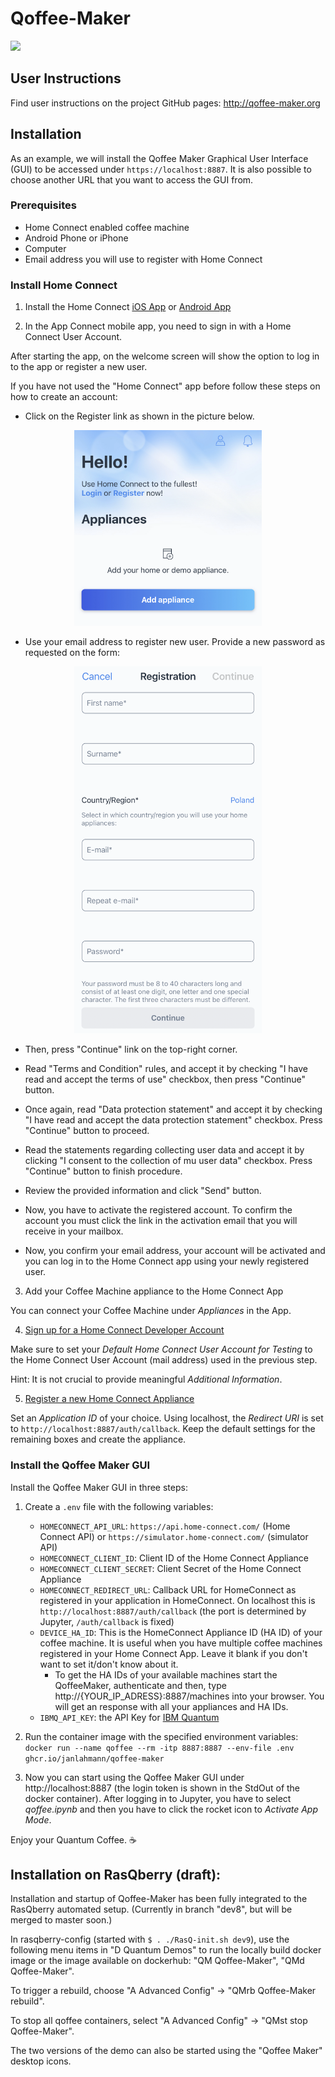 # Qoffee-Maker

<img src="css/QoffeeMug.png">

## User Instructions

Find user instructions on the project GitHub pages: http://qoffee-maker.org

## Installation

As an example, we will install the Qoffee Maker Graphical User Interface (GUI) to be accessed under `https://localhost:8887`. It is also possible to choose another URL that you want to access the GUI from.
### Prerequisites

- Home Connect enabled coffee machine
- Android Phone or iPhone
- Computer
- Email address you will use to register with Home Connect

### Install Home Connect
1. Install the Home Connect [iOS App](https://app.adjust.com/gdi5c03?campaign=germany&redirect_macos=https%3A%2F%2Fapps.apple.com%2Fde%2Fapp%2Fhome-connect-app%2Fid901397789&redirect_windows=https%3A%2F%2Fapps.apple.com%2Fde%2Fapp%2Fhome-connect-app%2Fid901397789) or [Android App](https://app.adjust.com/gdi5c03?campaign=germany&redirect_macos=https%3A%2F%2Fplay.google.com%2Fstore%2Fapps%2Fdetails%3Fid%3Dcom.bshg.homeconnect.android.release%26hl%3Dde&redirect_windows=https%3A%2F%2Fplay.google.com%2Fstore%2Fapps%2Fdetails%3Fid%3Dcom.bshg.homeconnect.android.release%26hl%3Dde)

2. In the App Connect mobile app, you need to sign in with a Home Connect User Account.

After starting the app, on the welcome screen will show the option to log in to the app or register a new user.

If you have not used the "Home Connect" app before follow these steps on how to create an account:

- Click on the Register link as shown in the picture below.

<p align="center">
<img src="css/HomeConnect_app_home_screen.png" width="300">
</p>

- Use your email address to register new user. Provide a new password as requested on the form:

<p align="center">
<img src="css/HomeConnect_app_user_registration.png" width="300">
</p>

- Then, press "Continue" link on the top-right corner.

- Read "Terms and Condition" rules, and accept it by checking "I have read and accept the terms of use" checkbox, then press "Continue" button.

- Once again, read "Data protection statement" and accept it by checking "I have read and accept the data protection statement" checkbox. Press "Continue" button to proceed.

- Read the statements regarding collecting user data and accept it by clicking "I consent to the collection of mu user data" checkbox. Press "Continue" button to finish procedure.

- Review the provided information and click "Send" button.

- Now, you have to activate the registered account. To confirm the account you must click the link in the activation email that you will receive in your mailbox.

- Now, you confirm your email address, your account will be activated and you can log in to the Home Connect app using your newly registered user.

3. Add your Coffee Machine appliance to the Home Connect App

You can connect your Coffee Machine under _Appliances_ in the App.

4. [Sign up for a Home Connect Developer Account](https://developer.home-connect.com/user/register)

Make sure to set your _Default Home Connect User Account for Testing_ to the Home Connect User Account (mail address) used in the previous step.

Hint: It is not crucial to provide meaningful _Additional Information_.

5. [Register a new Home Connect Appliance](https://developer.home-connect.com/applications/add)

Set an _Application ID_ of your choice. Using localhost, the _Redirect URI_ is set to `http://localhost:8887/auth/callback`. Keep the default settings for the remaining boxes and create the appliance.

### Install the Qoffee Maker GUI
Install the Qoffee Maker GUI in three steps:

1. Create a `.env` file with the following variables:
    - `HOMECONNECT_API_URL`: `https://api.home-connect.com/` (Home Connect API) or `https://simulator.home-connect.com/` (simulator API)
    - `HOMECONNECT_CLIENT_ID`: Client ID of the Home Connect Appliance
    - `HOMECONNECT_CLIENT_SECRET`: Client Secret of the Home Connect Appliance
    - `HOMECONNECT_REDIRECT_URL`: Callback URL for HomeConnect as registered in your application in HomeConnect. On localhost this is `http://localhost:8887/auth/callback` (the port is determined by Jupyter, `/auth/callback` is fixed)
    - `DEVICE_HA_ID`: This is the HomeConnect Appliance ID (HA ID) of your coffee machine. It is useful when you have multiple coffee machines registered in your Home Connect App. Leave it blank if you don't want to set it/don't know about it.
      - To get the HA IDs of your available machines start the QoffeeMaker, authenticate and then, type http://{YOUR_IP_ADRESS}:8887/machines into your browser. You will get an response with all your appliances and HA IDs.
    - `IBMQ_API_KEY`: the API Key for [IBM Quantum](https://quantum-computing.ibm.com/account)

2. Run the container image with the specified environment variables: `docker run --name qoffee --rm -itp 8887:8887 --env-file .env ghcr.io/janlahmann/qoffee-maker`

3. Now you can start using the Qoffee Maker GUI under http://localhost:8887 (the login token is shown in the StdOut of the docker container). After logging in to Jupyter, you have to select _qoffee.ipynb_ and then you have to click the rocket icon to _Activate App Mode_.

Enjoy your Quantum Coffee. ☕️

## Installation on RasQberry (draft):

Installation and startup of Qoffee-Maker has been fully integrated to the RasQberry automated setup. (Currently in branch "dev8", but will be merged to master soon.)

In rasqberry-config (started with `$ . ./RasQ-init.sh dev9`), use the following menu items in "D Quantum Demos" to run the locally build docker image or the image available on dockerhub: "QM Qoffee-Maker", "QMd Qoffee-Maker".

To trigger a rebuild, choose "A Advanced Config" -> "QMrb Qoffee-Maker rebuild".

To stop all qoffee containers, select "A Advanced Config" -> "QMst stop Qoffee-Maker".

The two versions of the demo can also be started using the "Qoffee Maker" desktop icons.

